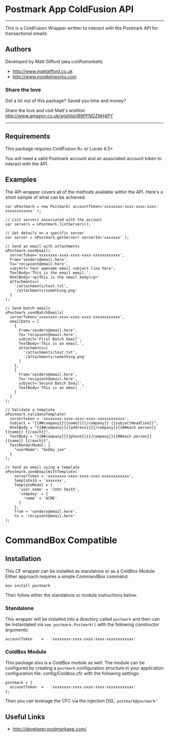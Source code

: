 # Postmark App ColdFusion API

---

This is a ColdFusion Wrapper written to interact with the Postmark API for transactional emails.

## Authors

Developed by Matt Gifford (aka coldfumonkeh)

- http://www.mattgifford.co.uk
- http://www.monkehworks.com


### Share the love

Got a lot out of this package? Saved you time and money?

Share the love and visit Matt's wishlist: http://www.amazon.co.uk/wishlist/B9PFNDZNH4PY

---


## Requirements

This package requires ColdFusion 9+ or Lucee 4.5+

You will need a valid Postmark account and an associated account token  to interact with the API.

## Examples

The API wrapper covers all of the methods available within the API. Here's a short sample of what can be achieved:

```
var oPostmark = new Postmark( accountToken='xxxxxxxx-xxxx-xxxx-xxxx-xxxxxxxxxxxx' );

// List servers associated with the account
var servers = oPostmark.listServers();

// Get details on a specific server
var server = oPostmark.getServer( serverId='xxxxxxx' );

// Send an email with attachments
oPostmark.sendEmail(
  serverToken='xxxxxxxx-xxxx-xxxx-xxxx-xxxxxxxxxxxx',
  From='senders@email.here',
  To='recipient@email.here',
  subject='Your awesome email subject line here',
  TextBody='This is the email email.',
  HtmlBody='<p>This is the email body</p>'
  attachments=[
    '/attachments/test.txt',
    '/attachments/something.png'
  ]
);

// Send batch emails
oPostmark.sendBatchEmails(
  serverToken='xxxxxxxx-xxxx-xxxx-xxxx-xxxxxxxxxxxx',
  emailData = [
    {
      From='senders@email.here',
      To='recipient@email.here',
      subject='First Batch Email',
      TextBody='This is an email.',
      attachments=[
        '/attachments/test.txt',
        '/attachments/something.png'
      ]
    },
    {
      From='senders@email.here',
      To='recipient@email.here',
      subject='Second Batch Email',
      TextBody='This is an email .'
    }
  ]
);

// Validate a template
oPostmark.validateTemplate(
  servertoken = 'xxxxxxxx-xxxx-xxxx-xxxx-xxxxxxxxxxxx',
  Subject = "{{##company}}{{name}}{{/company}} {{subjectHeadline}}",
  HtmlBody = "{{##company}}{{address}}{{/company}}{{##each person}} {{name}} {{/each}}",
  TextBody = "{{##company}}{{phone}}{{/company}}{{##each person}} {{name}} {{/each}}",
  TestRenderModel: {
    "userName": "bobby joe"
  }
);

// Send an email using a template
oPostmark.sendEmailWithTemplate(
    serverToken = 'xxxxxxxx-xxxx-xxxx-xxxx-xxxxxxxxxxxx',
    templateId = 'xxxxxxx',
    TemplateModel = {
      'user_name' = 'John Smith',
      'company' = {
        'name' = 'ACME'
      }
    },
    from = 'senders@email.here',
    to = 'recipient@email.here'
);

```




# CommandBox Compatible

## Installation
This CF wrapper can be installed as standalone or as a ColdBox Module. Either approach requires a simple CommandBox command:

`box install postmark`

Then follow either the standalone or module instructions below.

### Standalone
This wrapper will be installed into a directory called `postmark` and then can be instantiated via `new postmark.Postmark()` with the following constructor arguments:

```
accountToken	=	'xxxxxxxx-xxxx-xxxx-xxxx-xxxxxxxxxxxx'
```

### ColdBox Module
This package also is a ColdBox module as well. The module can be configured by creating a `postmark` configuration structure in your application configuration file: config/Coldbox.cfc with the following settings:

```
postmark = {
  accountToken	=	'xxxxxxxx-xxxx-xxxx-xxxx-xxxxxxxxxxxx'
};
```
Then you can leverage the CFC via the injection DSL: `postmark@postmark"`

## Useful Links

- http://developer.postmarkapp.com/
